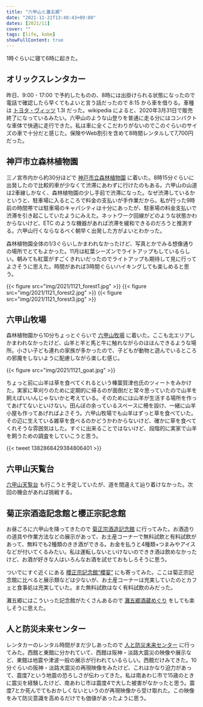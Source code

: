 ```yaml
---
title: "六甲山と灘五郷"
date: "2021-11-21T13:40:43+09:00"
dates: [2021/11]
cover: ""
tags: [life, kobe]
showFullContent: true
---
```


1時ぐらいに寝て6時に起きた。

## オリックスレンタカー

昨日、9:00 - 17:00 で予約したものの、8時には出掛けられる状態になったので電話で確認したら早くてもよいと言う話だったので 8:15 から車を借りる。車種は [トヨタ・ヴィッツ](https://ja.wikipedia.org/wiki/%E3%83%88%E3%83%A8%E3%82%BF%E3%83%BB%E3%83%B4%E3%82%A3%E3%83%83%E3%83%84) 1.3l だった。wikipedia によると、2020年3月31日で販売終了になっているみたい。六甲山のような山登りを普通に走る分にはコンパクトな車体で快適に走行できた。私は車に全くこだわりがないのでこのぐらいのサイズの車で十分だと感じた。保険やWeb割引を含めて8時間レンタルして7,700円だった。

## 神戸市立森林植物園

三ノ宮市内から約30分ほどで [神戸市立森林植物園](https://www.kobe-park.or.jp/shinrin/) に着いた。8時15分ぐらいに出発したので比較的車が少なくて渋滞にあわずに行けたのもある。六甲山の山道は2車線しかなく、森林植物園の少し手前で渋滞になった。なぜ渋滞しているかというと、駐車場に入るところで料金の支払いが手作業だから。私が行った9時前の時間帯では駐車場のキャパシティは十分にあったが、駐車場の料金支払いで渋滞を引き起こしていたようにみえた。ネットワーク回線がどのような状態かわからないけど、ETC のような機器があれば渋滞を緩和できるのだろうと推測する。六甲山行くならなるべく朝早く出発した方がよいとわかった。

森林植物園全体の1/3ぐらいしかまわれなかったけど、写真とかでみる想像通りの場所でとてもよかった。11月は紅葉シーズンでライトアップもしているらしい。朝みても紅葉がすごくきれいだったのでライトアップも期待して見に行ってよさそうに思えた。時間があれば3時間ぐらいハイキングしても楽しめると思う。

{{< figure src="img/2021/1121_forest1.jpg" >}}
{{< figure src="img/2021/1121_forest2.jpg" >}}
{{< figure src="img/2021/1121_forest3.jpg" >}}

## 六甲山牧場

森林植物園から10分ちょっとぐらいで [六甲山牧場](https://rokkosan.jp/) に着いた。ここも北エリアしかまわれなかったけど、山羊と羊と馬と牛に触れながらのほほんできるような場所。小さい子ども連れの家族が多かったので、子どもが動物と遊んでいるところの邪魔をしないように配慮しながら楽しむ感じ。

{{< figure src="img/2021/1121_goat.jpg" >}}

ちょっと前に山羊は草を食べてくれるという榛葉賀津也氏のツィートをみかけた。実家に草刈りのために定期的に帰るのが面倒だと常々思っていたので山羊を飼えばいいんじゃないかと考えている。そのためには山羊が生活する場所を作ってあげてないといけない。田んぼの余っているスペースに柵を設け、一緒に山羊小屋も作ってあげればよさそう。六甲山牧場でも山羊はずっと草を食べていた。その辺に生えている雑草を食べるのかどうかわからないけど、確かに草を食べてくれそうな雰囲気はした。すぐに出来ることではないけど、段階的に実家で山羊を飼うための調査をしていこうと思う。

{{< tweet 1382868429384806401 >}}

## 六甲山天覧台

[六甲山天覧台](https://www.rokkosan.com/tenrandai/) も行こうと予定していたが、道を間違えて辿り着けなかった。次回の機会があれば挑戦する。

## 菊正宗酒造記念館と櫻正宗記念館

お昼ごろに六甲山を降ってきたので [菊正宗酒造記念館](https://www.kikumasamune.co.jp/kinenkan/) に行ってみた。お酒造りの道具や作業方法などの展示があって、お土産コーナーで無料試飲と有料試飲があって、無料でも2種類のきき酒ができる。お金を払うと4種類+つまみやアイスなどが付いてくるみたい。私は運転しないといけないのできき酒は飲めなかったけど、お酒が好きな人はいろんなお酒を試せておもしろそうに思う。

ついでにすぐ近くにある [櫻正宗記念館“櫻宴”](https://www.sakuramasamune.co.jp/sakuraen/sakuraen_index.html) にも寄ってみた。ここは菊正宗記念館に比べると展示類などは少ないが、お土産コーナーは充実していたのとカフェと食事処は充実していた。また無料試飲はなく有料試飲のみだった。

灘五郷にはこういった記念館がたくさんあるので [灘五郷酒蔵めぐり](https://www.hyogo-tourism.jp/course/result/35) をしても楽しそうに思えた。

## 人と防災未来センター

レンタカーのレンタル時間がまだ少しあったので [人と防災未来センター](https://www.dri.ne.jp/) に行ってみた。西館と東館に分かれていて、西館は阪神・淡路大震災の映像や展示など、東館は地震や津波一般の展示が行われているらしい。西館だけみてきた。10分ぐらいの阪神・淡路大震災の再現映像をみたけど、これはかなり迫力があって、震度7という地震の恐ろしさが伝わってきた。私は南あわじ市で15歳のときに震災を経験したけど、南あわじ市は震度4で大した被害がなかったと思う。震度7とか死んでてもおかしくないというのが再現映像から受け取れた。この映像をみて防災意識を高めるだけでも価値があったように思う。
